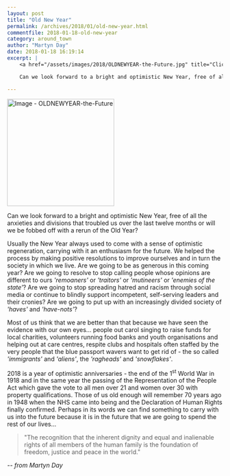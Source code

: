 ```yaml
---
layout: post
title: "Old New Year"
permalink: /archives/2018/01/old-new-year.html
commentfile: 2018-01-18-old-new-year
category: around_town
author: "Martyn Day"
date: 2018-01-18 16:19:14
excerpt: |
    <a href="/assets/images/2018/OLDNEWYEAR-the-Future.jpg" title="Click for a larger image"><img src="/assets/images/2018/OLDNEWYEAR-the-Future-thumb.jpg" width="150" alt="Image - OLDNEWYEAR-the-Future"  class="photo right"/></a>

    Can we look forward to a bright and optimistic New Year, free of all the anxieties and divisions that troubled us over the last twelve months or will we be fobbed off with a rerun of the Old Year?

---
```


<a href="/assets/images/2018/OLDNEWYEAR-the-Future.jpg" title="Click for a larger image"><img src="/assets/images/2018/OLDNEWYEAR-the-Future-thumb.jpg" width="250" alt="Image - OLDNEWYEAR-the-Future"  class="photo right"/></a>

Can we look forward to a bright and optimistic New Year, free of all the anxieties and divisions that troubled us over the last twelve months or will we be fobbed off with a rerun of the Old Year?

Usually the New Year always used to come with a sense of optimistic regeneration, carrying with it an enthusiasm for the future. We helped the process by making positive resolutions to improve ourselves and in turn the society in which we live. Are we going to be as generous in this coming year? Are we going to resolve to stop calling people whose opinions are different to ours  <em>'remoaners'</em> or  <em>'traitors'</em> or  <em>'mutineers'</em> or  <em>'enemies of the state'</em>? Are we going to stop spreading hatred and racism through social media or continue to blindly support incompetent, self-serving leaders and their cronies? Are we going to put up with an increasingly divided society of  <em>'haves'</em> and  <em>'have-nots'</em>?

Most of us think that we are better than that because we have seen the evidence with our own eyes... people out carol singing to raise funds for local charities, volunteers running food banks and youth organisations and helping out at care centres, respite clubs and hospitals often staffed by the very people that the blue passport wavers want to get rid of - the so called  <em>'immigrants'</em> and  <em>'aliens'</em>, the  <em>'ragheads'</em> and  <em>'snowflakes'</em>.

2018 is a year of optimistic anniversaries - the end of the 1<sup>st</sup> World War in 1918 and in the same year the passing of the Representation of the People Act which gave the vote to all men over 21 and women over 30 with property qualifications. Those of us old enough will remember 70 years ago in 1948 when the NHS came into being and the Declaration of Human Rights finally confirmed. Perhaps in its words we can find something to carry with us into the future because it is in the future that we are going to spend the rest of our lives...

> "The recognition that the inherent dignity and equal and inalienable rights of all members of the human family is the foundation of freedom, justice and peace in the world."


<cite>-- from Martyn Day</cite>
